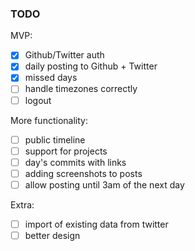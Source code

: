 ### TODO

MVP:
- [x] Github/Twitter auth
- [x] daily posting to Github + Twitter
- [x] missed days
- [ ] handle timezones correctly
- [ ] logout

More functionality:
- [ ] public timeline
- [ ] support for projects
- [ ] day's commits with links
- [ ] adding screenshots to posts
- [ ] allow posting until 3am of the next day

Extra:
- [ ] import of existing data from twitter
- [ ] better design